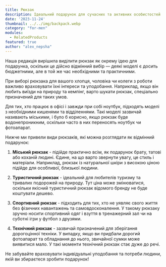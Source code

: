 ```yaml
---
title: Рюкзак
description: Ідеальний подарунок для сучасних та активних особистостей.
date: '2023-11-24'
thumbnail: ../../img/backpack.webp
category: "for-men"
modules:
  - RelatedProducts
featured: true
author: "alex_nepsha"
---
```


Наша редакція вирішила виділити рюкзак як окрему ідею для подарунка, оскільки це дійсно відмінний вибір — деякі моделі є досить бюджетними, але в той же час необхідними та практичними.

При виборі рюкзака для вашого хлопця, чоловіка чи колеги з роботи важливо враховувати їхні інтереси та уподобання. Наприклад, якщо він любить виїзди на природу та кемпінг, варто шукати рюкзак, спеціально призначений для таких умов.

Для тих, хто працює в офісі і завжди при собі ноутбук, підходять моделі з необхідними кишенями та відділеннями. Такі моделі зазвичай називають міськими, і було б корисно, якщо рюкзак буде водонепроникним, оскільки часто в них переносять ноутбук чи фотоапарат.

Нижче ми привели види рюкзаків, які можна розглядати як відмінний подарунок:

1. **Міський рюкзак** - підійде практично всім, як подарунок брату, татові або коханій людині. Єдине, на що варто звернути увагу, це стиль і матеріали. Наприклад, рюкзак із натуральної шкіри з високою ціною підійде для особливої, близької людини.

2. **Туристичний рюкзак** - ідеальний для любителів туризму та тривалих подорожей на природу. Тут ціна може змінюватися, оскільки якісний туристичний рюкзак відомого бренду не буде коштувати дешево.

3. **Спортивний рюкзак** - підходить для тих, хто не уявляє свого життя без фізичних навантажень та самовдосконалення. У такому рюкзаку зручно носити спортивний одяг і взуття в тренажерний зал чи на суботні ігри у футбол з друзями.

4. **Технічний рюкзак** - зазвичай призначений для зберігання дорогоцінної техніки. У випадку, якщо ви придбали дорогий фотоапарат та обладнання до нього, звичайної сумки може виявитися мало. У такі моменти технічний рюкзак стає дуже до речі.

Не забувайте враховувати індивідуальні уподобання та потреби людини, якій ви збираєтеся зробити подарунок!
